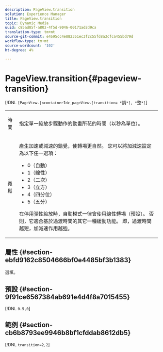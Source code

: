 ```yaml
---
description: PageView.transition
solution: Experience Manager
title: PageView.transition
topic: Dynamic Media
uuid: c85ad85f-a802-4f5d-9046-00171ad2d9ca
translation-type: tm+mt
source-git-commit: e4695cc4e882351ec3f2c55fd8a3cfca455bd79d
workflow-type: tm+mt
source-wordcount: '102'
ht-degree: 4%

---
```



# PageView.transition{#pageview-transition}

[!DNL `[PageView.|<containerId>_pageView.]transition= *`調`*[, *`整`*]`]

<table id="table_E314540D347D47699C04EB80D20C0721"> 
 <tbody> 
  <tr> 
   <td colname="col1"> <p> <span class="codeph"><span class="varname"> 時間</span></span> </p> </td> 
   <td colname="col2"> <p> 指定單一縮放步驟動作的動畫所花的時間（以秒為單位）。 </p> </td> 
  </tr> 
  <tr> 
   <td colname="col1"> <p><span class="codeph"><span class="varname"> 寬鬆</span></span> </p> </td> 
   <td colname="col2"> <p> 產生加速或減速的錯覺，使轉場更自然。 您可以將加減速設定為以下任一選項： </p> <p> 
     <ul id="ul_DA0D1CF2F2484410BFCCACA86661702E"> 
      <li id="li_93A2D53A53314D9594CEDC9EB20381D4">0（自動） </li> 
      <li id="li_AD6A1F03DE544959BC4AA0DD97494F8C"> 1（線性） </li> 
      <li id="li_816A3CE796E3415B9650DDA204412A6A"> 2（二次） </li> 
      <li id="li_EF00BF6CA2AA48FEB54015FFBA9F8DD4"> 3（立方） </li> 
      <li id="li_F3CB7F0821AF489C84A0CA155F5031A2"> 4（四分位） </li> 
      <li id="li_F5B844DAF4CC453CA58BF09A660D139F"> 5（五分） </li> 
     </ul> </p> <p>在停用彈性縮放時，自動模式一律會使用線性轉場（預設）。 否則，它適合基於過渡時間的其它一種緩動功能。 即，過渡時間越短，加減速作用越強。 </p> </td> 
  </tr> 
 </tbody> 
</table>

## 屬性 {#section-ebfd9162c8504666bf0e4485bf3b1383}

選填。

## 預設 {#section-9f91ce6567384ab691e4d4f8a7015455}

[!DNL `0.5,0`]

## 範例 {#section-cb6b8793ee9946b8bf1cfddab8612db5}

[!DNL `transition=2,2`]
